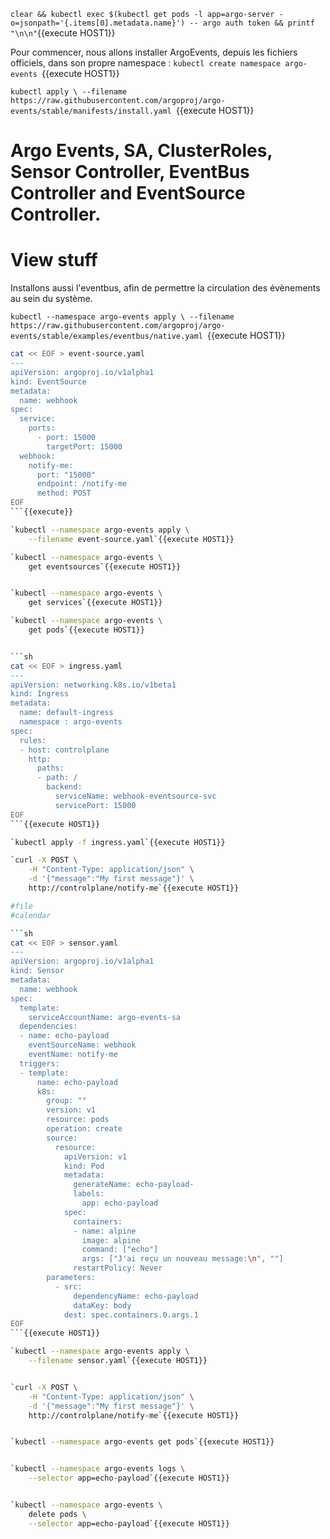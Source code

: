 `clear && kubectl exec $(kubectl get pods -l app=argo-server -o=jsonpath='{.items[0].metadata.name}') -- argo auth token && printf "\n\n"`{{execute HOST1}}


Pour commencer, nous allons installer ArgoEvents, depuis les fichiers officiels, dans son propre namespace :
`kubectl create namespace argo-events
`{{execute HOST1}}

`kubectl apply \
    --filename https://raw.githubusercontent.com/argoproj/argo-events/stable/manifests/install.yaml
`{{execute HOST1}}

# Argo Events, SA, ClusterRoles, Sensor Controller, EventBus Controller and EventSource Controller.

# View stuff

Installons aussi l'eventbus, afin de permettre la circulation des évènements au sein du système.

`kubectl --namespace argo-events apply \
    --filename https://raw.githubusercontent.com/argoproj/argo-events/stable/examples/eventbus/native.yaml
`{{execute HOST1}}

```sh
cat << EOF > event-source.yaml
---
apiVersion: argoproj.io/v1alpha1
kind: EventSource
metadata:
  name: webhook
spec:
  service:
    ports:
      - port: 15000
        targetPort: 15000
  webhook:
    notify-me:
      port: "15000"
      endpoint: /notify-me
      method: POST
EOF
```{{execute}}

`kubectl --namespace argo-events apply \
    --filename event-source.yaml`{{execute HOST1}}

`kubectl --namespace argo-events \
    get eventsources`{{execute HOST1}}


`kubectl --namespace argo-events \
    get services`{{execute HOST1}}

`kubectl --namespace argo-events \
    get pods`{{execute HOST1}}


```sh
cat << EOF > ingress.yaml
---
apiVersion: networking.k8s.io/v1beta1
kind: Ingress
metadata:
  name: default-ingress
  namespace : argo-events
spec:
  rules:
  - host: controlplane
    http:
      paths:
      - path: /
        backend:
          serviceName: webhook-eventsource-svc
          servicePort: 15000
EOF
```{{execute HOST1}}

`kubectl apply -f ingress.yaml`{{execute HOST1}}

`curl -X POST \
    -H "Content-Type: application/json" \
    -d '{"message":"My first message"}' \
    http://controlplane/notify-me`{{execute HOST1}}

#file
#calendar

```sh
cat << EOF > sensor.yaml
---
apiVersion: argoproj.io/v1alpha1
kind: Sensor
metadata:
  name: webhook
spec:
  template:
    serviceAccountName: argo-events-sa
  dependencies:
  - name: echo-payload
    eventSourceName: webhook
    eventName: notify-me
  triggers:
  - template:
      name: echo-payload
      k8s:
        group: ""
        version: v1
        resource: pods
        operation: create
        source:
          resource:
            apiVersion: v1
            kind: Pod
            metadata:
              generateName: echo-payload-
              labels:
                app: echo-payload
            spec:
              containers:
              - name: alpine
                image: alpine
                command: ["echo"]
                args: ["J'ai reçu un nouveau message:\n", ""]
              restartPolicy: Never
        parameters:
          - src:
              dependencyName: echo-payload
              dataKey: body
            dest: spec.containers.0.args.1
EOF
```{{execute HOST1}}

`kubectl --namespace argo-events apply \
    --filename sensor.yaml`{{execute HOST1}}


`curl -X POST \
    -H "Content-Type: application/json" \
    -d '{"message":"My first message"}' \
    http://controlplane/notify-me`{{execute HOST1}}


`kubectl --namespace argo-events get pods`{{execute HOST1}}


`kubectl --namespace argo-events logs \
    --selector app=echo-payload`{{execute HOST1}}


`kubectl --namespace argo-events \
    delete pods \
    --selector app=echo-payload`{{execute HOST1}}
